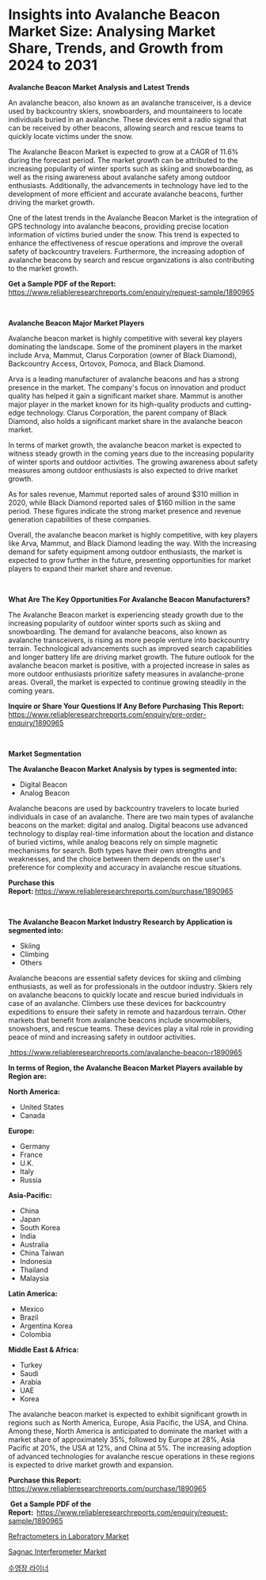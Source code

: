 <p><h1>Insights into Avalanche Beacon Market Size: Analysing Market Share, Trends, and Growth from 2024 to 2031</h1></p><p><strong>Avalanche Beacon Market Analysis and Latest Trends</strong></p>
<p><p>An avalanche beacon, also known as an avalanche transceiver, is a device used by backcountry skiers, snowboarders, and mountaineers to locate individuals buried in an avalanche. These devices emit a radio signal that can be received by other beacons, allowing search and rescue teams to quickly locate victims under the snow.</p><p>The Avalanche Beacon Market is expected to grow at a CAGR of 11.6% during the forecast period. The market growth can be attributed to the increasing popularity of winter sports such as skiing and snowboarding, as well as the rising awareness about avalanche safety among outdoor enthusiasts. Additionally, the advancements in technology have led to the development of more efficient and accurate avalanche beacons, further driving the market growth.</p><p>One of the latest trends in the Avalanche Beacon Market is the integration of GPS technology into avalanche beacons, providing precise location information of victims buried under the snow. This trend is expected to enhance the effectiveness of rescue operations and improve the overall safety of backcountry travelers. Furthermore, the increasing adoption of avalanche beacons by search and rescue organizations is also contributing to the market growth.</p></p>
<p><strong>Get a Sample PDF of the Report:&nbsp;</strong> <a href="https://www.reliableresearchreports.com/enquiry/request-sample/1890965">https://www.reliableresearchreports.com/enquiry/request-sample/1890965</a></p>
<p>&nbsp;</p>
<p><strong>Avalanche Beacon Major Market Players</strong></p>
<p><p>Avalanche beacon market is highly competitive with several key players dominating the landscape. Some of the prominent players in the market include Arva, Mammut, Clarus Corporation (owner of Black Diamond), Backcountry Access, Ortovox, Pomoca, and Black Diamond.</p><p>Arva is a leading manufacturer of avalanche beacons and has a strong presence in the market. The company's focus on innovation and product quality has helped it gain a significant market share. Mammut is another major player in the market known for its high-quality products and cutting-edge technology. Clarus Corporation, the parent company of Black Diamond, also holds a significant market share in the avalanche beacon market.</p><p>In terms of market growth, the avalanche beacon market is expected to witness steady growth in the coming years due to the increasing popularity of winter sports and outdoor activities. The growing awareness about safety measures among outdoor enthusiasts is also expected to drive market growth.</p><p>As for sales revenue, Mammut reported sales of around $310 million in 2020, while Black Diamond reported sales of $160 million in the same period. These figures indicate the strong market presence and revenue generation capabilities of these companies.</p><p>Overall, the avalanche beacon market is highly competitive, with key players like Arva, Mammut, and Black Diamond leading the way. With the increasing demand for safety equipment among outdoor enthusiasts, the market is expected to grow further in the future, presenting opportunities for market players to expand their market share and revenue.</p></p>
<p>&nbsp;</p>
<p><strong>What Are The Key Opportunities For Avalanche Beacon Manufacturers?</strong></p>
<p><p>The Avalanche Beacon market is experiencing steady growth due to the increasing popularity of outdoor winter sports such as skiing and snowboarding. The demand for avalanche beacons, also known as avalanche transceivers, is rising as more people venture into backcountry terrain. Technological advancements such as improved search capabilities and longer battery life are driving market growth. The future outlook for the avalanche beacon market is positive, with a projected increase in sales as more outdoor enthusiasts prioritize safety measures in avalanche-prone areas. Overall, the market is expected to continue growing steadily in the coming years.</p></p>
<p><strong>Inquire or Share Your Questions If Any Before Purchasing This Report:</strong> <a href="https://www.reliableresearchreports.com/enquiry/pre-order-enquiry/1890965">https://www.reliableresearchreports.com/enquiry/pre-order-enquiry/1890965</a></p>
<p>&nbsp;</p>
<p><strong>Market Segmentation</strong></p>
<p><strong>The Avalanche Beacon Market Analysis by types is segmented into:</strong></p>
<p><ul><li>Digital Beacon</li><li>Analog Beacon</li></ul></p>
<p><p>Avalanche beacons are used by backcountry travelers to locate buried individuals in case of an avalanche. There are two main types of avalanche beacons on the market: digital and analog. Digital beacons use advanced technology to display real-time information about the location and distance of buried victims, while analog beacons rely on simple magnetic mechanisms for search. Both types have their own strengths and weaknesses, and the choice between them depends on the user's preference for complexity and accuracy in avalanche rescue situations.</p></p>
<p><strong>Purchase this Report:&nbsp;</strong><a href="https://www.reliableresearchreports.com/purchase/1890965">https://www.reliableresearchreports.com/purchase/1890965</a></p>
<p>&nbsp;</p>
<p><strong>The Avalanche Beacon Market Industry Research by Application is segmented into:</strong></p>
<p><ul><li>Skiing</li><li>Climbing</li><li>Others</li></ul></p>
<p><p>Avalanche beacons are essential safety devices for skiing and climbing enthusiasts, as well as for professionals in the outdoor industry. Skiers rely on avalanche beacons to quickly locate and rescue buried individuals in case of an avalanche. Climbers use these devices for backcountry expeditions to ensure their safety in remote and hazardous terrain. Other markets that benefit from avalanche beacons include snowmobilers, snowshoers, and rescue teams. These devices play a vital role in providing peace of mind and increasing safety in outdoor activities.</p></p>
<p><a href="https://www.reliableresearchreports.com/avalanche-beacon-r1890965">&nbsp;https://www.reliableresearchreports.com/avalanche-beacon-r1890965</a></p>
<p><strong>In terms of Region, the Avalanche Beacon Market Players available by Region are:</strong></p>
<p>
    <p> <strong> North America: </strong>
        <ul>
            <li>United States</li>
            <li>Canada</li>
        </ul>
        </p> 
    <p> <strong> Europe: </strong>
        <ul>
            <li>Germany</li>
            <li>France</li>
            <li>U.K.</li>
            <li>Italy</li>
            <li>Russia</li>
        </ul>
        </p> 
    <p> <strong> Asia-Pacific: </strong>
        <ul>
            <li>China</li>
            <li>Japan</li>
            <li>South Korea</li>
            <li>India</li>
            <li>Australia</li>
            <li>China Taiwan</li>
            <li>Indonesia</li>
            <li>Thailand</li>
            <li>Malaysia</li>
        </ul>
        </p> 
    <p> <strong> Latin America: </strong>
        <ul>
            <li>Mexico</li>
            <li>Brazil</li>
            <li>Argentina Korea</li>
            <li>Colombia</li>
        </ul>
        </p> 
    <p> <strong> Middle East & Africa: </strong>
        <ul>
            <li>Turkey</li>
            <li>Saudi</li>
            <li>Arabia</li>
            <li>UAE</li>
            <li>Korea</li>
        </ul>
    </p>
    </p>
<p><p>The avalanche beacon market is expected to exhibit significant growth in regions such as North America, Europe, Asia Pacific, the USA, and China. Among these, North America is anticipated to dominate the market with a market share of approximately 35%, followed by Europe at 28%, Asia Pacific at 20%, the USA at 12%, and China at 5%. The increasing adoption of advanced technologies for avalanche rescue operations in these regions is expected to drive market growth and expansion.</p></p>
<p><strong>Purchase this Report: </strong><a href="https://www.reliableresearchreports.com/purchase/1890965">https://www.reliableresearchreports.com/purchase/1890965</a></p>
<p>&nbsp;<strong>Get a Sample PDF of the Report:&nbsp;&nbsp;</strong><a href="https://www.reliableresearchreports.com/enquiry/request-sample/1890965">https://www.reliableresearchreports.com/enquiry/request-sample/1890965</a></p>
<p><strong></strong></p>
<p><p><a href="https://view.publitas.com/reportprime-1/global-refractometers-in-laboratory-market-focus-on-application-end-use-industry-type-equipment-and-region-analysis-and-forecast-2024-2031/">Refractometers in Laboratory Market</a></p><p><a href="https://github.com/SheilaBruen2023/Market-Research-Report-List-1/blob/main/sagnac-interferometer-market.md">Sagnac Interferometer Market</a></p><p><a href="https://github.com/dollarearner151/Market-Research-Report-List-1/blob/main/1962520172865.md">수영장 라이너</a></p></p>